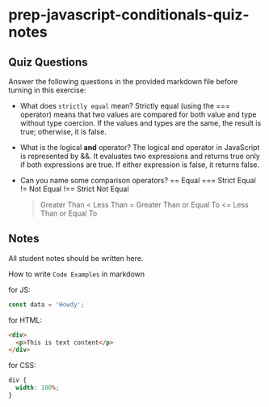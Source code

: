 # prep-javascript-conditionals-quiz-notes

## Quiz Questions

Answer the following questions in the provided markdown file before turning in this exercise:

- What does `strictly equal` mean?
  Strictly equal (using the === operator) means that two values are compared for both value
  and type without type coercion. If the values and types are the same, the result is true;
  otherwise, it is false.

- What is the logical **and** operator?
  The logical and operator in JavaScript is represented by &&. It evaluates two expressions
  and returns true only if both expressions are true. If either expression is false, it
  returns false.

- Can you name some comparison operators?
  == Equal
  === Strict Equal
  != Not Equal
  !== Strict Not Equal
  > Greater Than
  > < Less Than
  > = Greater Than or Equal To
  > <= Less Than or Equal To

## Notes

All student notes should be written here.

How to write `Code Examples` in markdown

for JS:

```javascript
const data = 'Howdy';
```

for HTML:

```html
<div>
  <p>This is text content</p>
</div>
```

for CSS:

```css
div {
  width: 100%;
}
```
